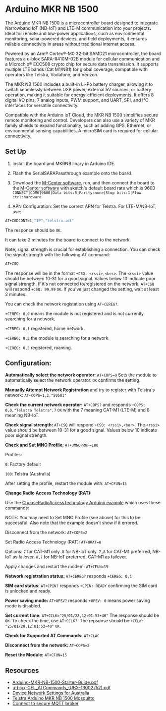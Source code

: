 # Arduino MKR NB 1500

The Arduino MKR NB 1500 is a microcontroller board designed to integrate Narrowband IoT (NB-IoT) and LTE-M communication into your projects. Ideal for remote and low-power applications, such as environmental monitoring, solar-powered devices, and field deployments, it ensures reliable connectivity in areas without traditional internet access.

Powered by an Arm® Cortex®-M0 32-bit SAMD21 microcontroller, the board features a u-blox SARA-R410M-02B module for cellular communication and a Microchip® ECC508 crypto chip for secure data transmission. It supports multiple LTE bands (Cat M1/NB1) for global coverage, compatible with operators like Telstra, Vodafone, and Verizon.

The MKR NB 1500 includes a built-in Li-Po battery charger, allowing it to switch seamlessly between USB power, external 5V sources, or battery operation, making it suitable for energy-efficient deployments. It offers 8 digital I/O pins, 7 analog inputs, PWM support, and UART, SPI, and I²C interfaces for versatile connectivity.

Compatible with the Arduino IoT Cloud, the MKR NB 1500 simplifies secure remote monitoring and control. Developers can also use a variety of MKR family shields to expand functionality, such as adding GPS, Ethernet, or environmental sensing capabilities. A microSIM card is required for cellular connectivity.

## Set Up

1. Install the board and MKRNB libary in Arduino IDE.

2. Flash the SerialSARAPassthrough example onto the board.

3. Download the [M-Center software](https://www.u-blox.com/en/product/m-center), run, and then connect the board to the [M-Center software](https://content.u-blox.com/sites/default/files/2024-11/m-center_02.10.00.exe) with sketch's default board rate which is 9600 `CONNECT|COM6|9600|Data bits:8|Parity:none|Stop bits:1|Flow ctrl:hardware`

4. APN Configuration: Set the correct APN for Telstra. For LTE-M/NB-IoT, use:

```bash
AT+CGDCONT=1,"IP","telstra.iot"
```

The response should be `OK`.

It can take 2 minutes for the board to connect to the network.

Note, signal strength is crucial for establishing a connection. You can check the signal strength with the following AT command:

```bash
AT+CSQ
```

The response will be in the format `+CSQ: <rssi>,<ber>`. The `<rssi>` value should be between 10-31 for a good signal. Values below 10 indicate poor signal strength.
If it's not connected to/registered on the network, `AT+CSQ` will respond `+CSQ: 99,99` `OK`. If you've just changed the setting, wait at least 2 minutes.

You can check the network registation using `AT+CEREG?`.

`+CEREG: 0,0` means the module is not registered and is not currently searching for a network.

`+CEREG: 0,1` registered, home network.

`+CEREG: 0,2` the module is searching for a network.

`+CEREG: 0,5` registered, roaming.

## Configuration:

**Automatically select the network operator:** `AT+COPS=0`
Sets the module to automatically select the network operator. `OK` confirms the setting.

**Manually Attempt Network Registration** and try to register with Telstra's network: `AT+COPS=1,2,"50501"`

**Check the current network operator:** `AT+COPS?` and responds `+COPS: 0,0,"Telstra Telstra",7` `OK` with the 7 meaning CAT-M1 (LTE-M) and 8 meaning NB-IoT.

**Check signal strength:** `AT+CSQ` will respond `+CSQ: <rssi>,<ber>`. The `<rssi>` value should be between 10-31 for a good signal. Values below 10 indicate poor signal strength.

**Check and Set MNO Profile:** `AT+UMNOPROF=100`

Profiles:

`0`: Factory default

`100`: Telstra (Australia) 

After setting the profile, restart the module with: `AT+CFUN=15`

**Change Radio Access Technology (RAT):**

Use the [ChooseRadioAccessTechnology Arduino example](https://github.com/Luen/Arduino-MKR-NB-1500/tree/main/ChooseRadioAccessTechnology) which uses these commands:

NOTE: You may need to Set MNO Profile (see above) for this to be successful. Also note that the example doesn't show if it errored.

Disconnect from the network: `AT+COPS=2`

Set Radio Access Technology (RAT): `AT+URAT=8`

Options:
`7` for CAT-M1 only.
`8` for NB-IoT only.
`7,8` for CAT-M1 preferred, NB-IoT as failover.
`8,7` for NB-IoT preferred, CAT-M1 as failover.

Apply changes and restart the modem:  `AT+CFUN=15`

**Network registration status:**
`AT+CEREG?` responds `+CEREG: 0,1`

**SIM card status:** `AT+CPIN?` responds `+CPIN: READY` confirming the SIM card is unlocked and ready.

**Power saving mode:** `AT+UPSV?` responds `+UPSV: 0` means power saving mode is disabled.

**Set current time:** `AT+CCLK="25/01/28,12:01:53+40"`
The response should be `OK`.
To check the time, use `AT+CCLK?`.
The repsonse should be `+CCLK: "25/01/28,12:01:53+40"` `OK`.

**Check for Supported AT Commands:** `AT+CLAC`

**Disconnect from the network:** `AT+COPS=2`

**Reset the Module:** `AT+CFUN=15`

## Resources

- [Arduino-MKR-NB-1500-Starter-Guide.pdf](https://github.com/Luen/Arduino-MKR-NB-1500/Arduino-MKR-NB-1500-Starter-Guide.pdf)
- [u-blox-CEL_ATCommands_(UBX-13002752).pdf](https://github.com/Luen/Arduino-MKR-NB-1500/u-blox-CEL_ATCommands_(UBX-13002752).pdf)
- [Device Network Settings for Australia](https://support.digitalmatter.com/en_US/lte-mnb-iot/australia-suggested-4g-settings)
- [Telstra Arduino MKR NB 1500 Mosquitto](https://github.com/telstra/arduino-mkr-nb-1500-mosquitto)
- [Connect to secure MQTT broker](https://portal.u-blox.com/s/question/0D52p00009AblwoCAB/how-do-you-configure-sara-r4-to-connect-to-secure-mqtt-broker)
